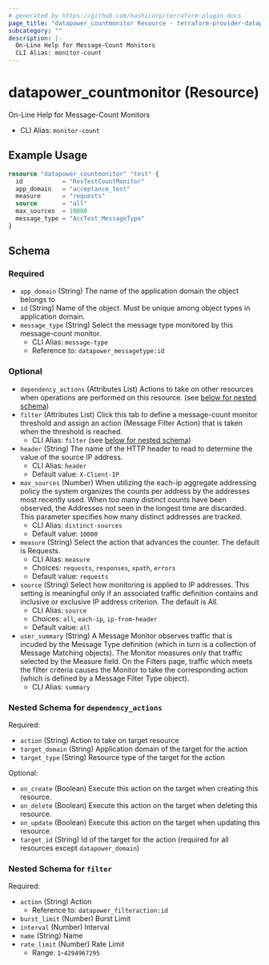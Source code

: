 ```yaml
---
# generated by https://github.com/hashicorp/terraform-plugin-docs
page_title: "datapower_countmonitor Resource - terraform-provider-datapower"
subcategory: ""
description: |-
  On-Line Help for Message-Count Monitors
  CLI Alias: monitor-count
---
```


# datapower_countmonitor (Resource)

On-Line Help for Message-Count Monitors
  - CLI Alias: `monitor-count`

## Example Usage

```terraform
resource "datapower_countmonitor" "test" {
  id           = "ResTestCountMonitor"
  app_domain   = "acceptance_test"
  measure      = "requests"
  source       = "all"
  max_sources  = 10000
  message_type = "AccTest_MessageType"
}
```

<!-- schema generated by tfplugindocs -->
## Schema

### Required

- `app_domain` (String) The name of the application domain the object belongs to
- `id` (String) Name of the object. Must be unique among object types in application domain.
- `message_type` (String) Select the message type monitored by this message-count monitor.
  - CLI Alias: `message-type`
  - Reference to: `datapower_messagetype:id`

### Optional

- `dependency_actions` (Attributes List) Actions to take on other resources when operations are performed on this resource. (see [below for nested schema](#nestedatt--dependency_actions))
- `filter` (Attributes List) Click this tab to define a message-count monitor threshold and assign an action (Message Filter Action) that is taken when the threshold is reached.
  - CLI Alias: `filter` (see [below for nested schema](#nestedatt--filter))
- `header` (String) The name of the HTTP header to read to determine the value of the source IP address.
  - CLI Alias: `header`
  - Default value: `X-Client-IP`
- `max_sources` (Number) When utilizing the each-ip aggregate addressing policy the system organizes the counts per address by the addresses most recently used. When too many distinct counts have been observed, the Addresses not seen in the longest time are discarded. This parameter specifies how many distinct addresses are tracked.
  - CLI Alias: `distinct-sources`
  - Default value: `10000`
- `measure` (String) Select the action that advances the counter. The default is Requests.
  - CLI Alias: `measure`
  - Choices: `requests`, `responses`, `xpath`, `errors`
  - Default value: `requests`
- `source` (String) Select how monitoring is applied to IP addresses. This setting is meaningful only if an associated traffic definition contains and inclusive or exclusive IP address criterion. The default is All.
  - CLI Alias: `source`
  - Choices: `all`, `each-ip`, `ip-from-header`
  - Default value: `all`
- `user_summary` (String) A Message Monitor observes traffic that is incuded by the Message Type definition (which in turn is a collection of Message Matching objects). The Monitor measures only that traffic selected by the Measure field. On the Filters page, traffic which meets the filter criteria causes the Monitor to take the corresponding action (which is defined by a Message Filter Type object).
  - CLI Alias: `summary`

<a id="nestedatt--dependency_actions"></a>
### Nested Schema for `dependency_actions`

Required:

- `action` (String) Action to take on target resource
- `target_domain` (String) Application domain of the target for the action
- `target_type` (String) Resource type of the target for the action

Optional:

- `on_create` (Boolean) Execute this action on the target when creating this resource.
- `on_delete` (Boolean) Execute this action on the target when deleting this resource.
- `on_update` (Boolean) Execute this action on the target when updating this resource.
- `target_id` (String) Id of the target for the action (required for all resources except `datapower_domain`)


<a id="nestedatt--filter"></a>
### Nested Schema for `filter`

Required:

- `action` (String) Action
  - Reference to: `datapower_filteraction:id`
- `burst_limit` (Number) Burst Limit
- `interval` (Number) Interval
- `name` (String) Name
- `rate_limit` (Number) Rate Limit
  - Range: `1`-`4294967295`
